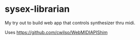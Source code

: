sysex-librarian
===============

My try out to build web app that controls synthesizer thru midi.

Uses https://github.com/cwilso/WebMIDIAPIShim
